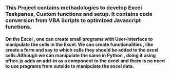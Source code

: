 ### This Project contains methadologies to develop Excel Taskpanes, Custom functions and setup. It contains code conversion from VBA Scripts to optimized Javascript functions.
#### On the Excel , one can create small programs with User-interface to manipulate the cells in the Excel. We can create functionalities , like create a form and say to which cells they should be added to the excel cells.Although we can manipulate the same in Python , doing it using office.js adds an add-in as a component to the excel and there is no need to use programs from outside to manipulate the excel data.

